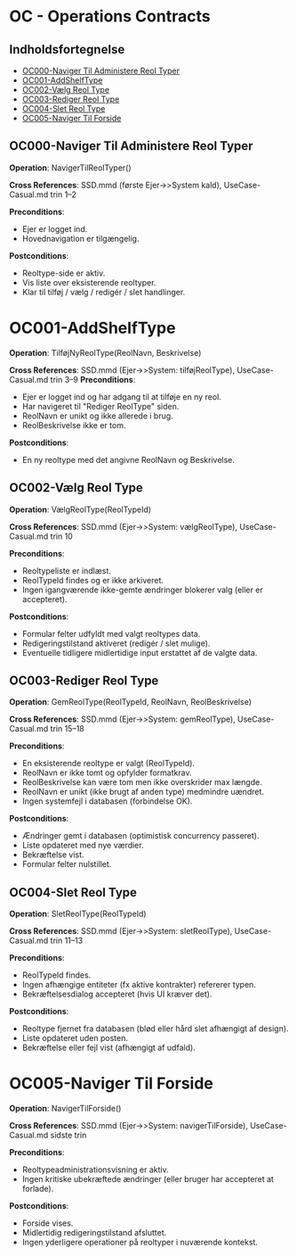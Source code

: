 ﻿# OC - Operations Contracts

## Indholdsfortegnelse

- [OC000-Naviger Til Administere Reol Typer](#oc000-naviger-til-administere-reol-typer)
- [OC001-AddShelfType](#oc001-addshelftype)
- [OC002-Vælg Reol Type](#oc002-vælg-reol-type)
- [OC003-Rediger Reol Type](#oc003-rediger-reol-type)
- [OC004-Slet Reol Type](#oc004-slet-reol-type)
- [OC005-Naviger Til Forside](#oc005-naviger-til-forside)


## OC000-Naviger Til Administere Reol Typer

**Operation**: NavigerTilReolTyper()

**Cross References**: SSD.mmd (første Ejer->>System kald), UseCase-Casual.md trin 1–2

**Preconditions**:
- Ejer er logget ind.
- Hovednavigation er tilgængelig.

**Postconditions**:
- Reoltype-side er aktiv.
- Vis liste over eksisterende reoltyper.
- Klar til tilføj / vælg / redigér / slet handlinger.

# OC001-AddShelfType

**Operation**: TilføjNyReolType(ReolNavn, Beskrivelse)

**Cross References**: SSD.mmd (Ejer->>System: tilføjReolType), UseCase-Casual.md trin 3–9
**Preconditions**: 
- Ejer er logget ind og har adgang til at tilføje en ny reol.
- Har navigeret til "Rediger ReolType" siden.
- ReolNavn er unikt og ikke allerede i brug.
- ReolBeskrivelse ikke er tom.

**Postconditions**:
- En ny reoltype med det angivne ReolNavn og Beskrivelse.

## OC002-Vælg Reol Type

**Operation**: VælgReolType(ReolTypeId)

**Cross References**: SSD.mmd (Ejer->>System: vælgReolType), UseCase-Casual.md trin 10

**Preconditions**:
- Reoltypeliste er indlæst.
- ReolTypeId findes og er ikke arkiveret.
- Ingen igangværende ikke-gemte ændringer blokerer valg (eller er accepteret).

**Postconditions**:
- Formular felter udfyldt med valgt reoltypes data.
- Redigeringstilstand aktiveret (redigér / slet mulige).
- Eventuelle tidligere midlertidige input erstattet af de valgte data.

## OC003-Rediger Reol Type

**Operation**: GemReolType(ReolTypeId, ReolNavn, ReolBeskrivelse)

**Cross References**: SSD.mmd (Ejer->>System: gemReolType), UseCase-Casual.md trin 15–18

**Preconditions**:
- En eksisterende reoltype er valgt (ReolTypeId).
- ReolNavn er ikke tomt og opfylder formatkrav.
- ReolBeskrivelse kan være tom men ikke overskrider max længde.
- ReolNavn er unikt (ikke brugt af anden type) medmindre uændret.
- Ingen systemfejl i databasen (forbindelse OK).

**Postconditions**:
- Ændringer gemt i databasen (optimistisk concurrency passeret).
- Liste opdateret med nye værdier.
- Bekræftelse vist.
- Formular felter nulstillet.

## OC004-Slet Reol Type

**Operation**: SletReolType(ReolTypeId)

**Cross References**: SSD.mmd (Ejer->>System: sletReolType), UseCase-Casual.md trin 11–13

**Preconditions**:
- ReolTypeId findes.
- Ingen afhængige entiteter (fx aktive kontrakter) refererer typen.
- Bekræftelsesdialog accepteret (hvis UI kræver det).

**Postconditions**:
- Reoltype fjernet fra databasen (blød eller hård slet afhængigt af design).
- Liste opdateret uden posten.
- Bekræftelse eller fejl vist (afhængigt af udfald).

# OC005-Naviger Til Forside

**Operation**: NavigerTilForside()

**Cross References**: SSD.mmd (Ejer->>System: navigerTilForside), UseCase-Casual.md sidste trin

**Preconditions**:
- Reoltypeadministrationsvisning er aktiv.
- Ingen kritiske ubekræftede ændringer (eller bruger har accepteret at forlade).

**Postconditions**:
- Forside vises.
- Midlertidig redigeringstilstand afsluttet.
- Ingen yderligere operationer på reoltyper i nuværende kontekst.
